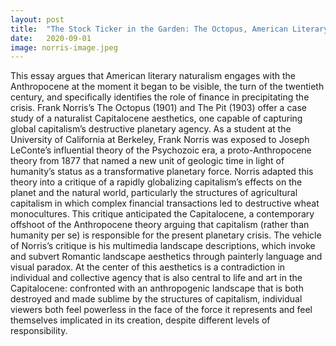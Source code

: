 ```yaml
--- 
layout: post
title:  "The Stock Ticker in the Garden: The Octopus, American Literary Naturalism, and Capitalocene Aesthetics"
date:   2020-09-01
image: norris-image.jpeg
---
```


This essay argues that American literary naturalism engages with the Anthropocene at the moment it began to be visible, the turn of the twentieth century, and specifically identifies the role of finance in precipitating the crisis. Frank Norris’s The Octopus (1901) and The Pit (1903) offer a case study of a naturalist Capitalocene aesthetics, one capable of capturing global capitalism’s destructive planetary agency. As a student at the University of California at Berkeley, Frank Norris was exposed to Joseph LeConte’s influential theory of the Psychozoic era, a proto-Anthropocene theory from 1877 that named a new unit of geologic time in light of humanity’s status as a transformative planetary force. Norris adapted this theory into a critique of a rapidly globalizing capitalism’s effects on the planet and the natural world, particularly the structures of agricultural capitalism in which complex financial transactions led to destructive wheat monocultures. This critique anticipated the Capitalocene, a contemporary offshoot of the Anthropocene theory arguing that capitalism (rather than humanity per se) is responsible for the present planetary crisis. The vehicle of Norris’s critique is his multimedia landscape descriptions, which invoke and subvert Romantic landscape aesthetics through painterly language and visual paradox. At the center of this aesthetics is a contradiction in individual and collective agency that is also central to life and art in the Capitalocene: confronted with an anthropogenic landscape that is both destroyed and made sublime by the structures of capitalism, individual viewers both feel powerless in the face of the force it represents and feel themselves implicated in its creation, despite different levels of responsibility.
